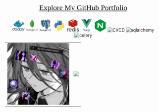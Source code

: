 <p align="center" style="font-family: 'cursive'; font-size: 24px;">
  <a href="https://shutsuensha.github.io/" style="text-decoration: underline; color: inherit;">
    Explore My GitHub Portfolio
  </a>
</p>


<!-- Center-aligned icons -->
<p align="center">  
    <img src="https://raw.githubusercontent.com/devicons/devicon/master/icons/docker/docker-original-wordmark.svg" alt="docker" width="40" height="40"/> 
    <img src="https://raw.githubusercontent.com/devicons/devicon/master/icons/mongodb/mongodb-original-wordmark.svg" alt="mongodb" width="40" height="40"/> 
    <img src="https://raw.githubusercontent.com/devicons/devicon/master/icons/postgresql/postgresql-original-wordmark.svg" alt="postgresql" width="40" height="40"/> 
    <img src="https://raw.githubusercontent.com/devicons/devicon/master/icons/python/python-original.svg" alt="python" width="40" height="40"/> 
    <img src="https://raw.githubusercontent.com/devicons/devicon/master/icons/redis/redis-original-wordmark.svg" alt="redis" width="40" height="40"/> 
    <img src="https://raw.githubusercontent.com/devicons/devicon/master/icons/vuejs/vuejs-original-wordmark.svg" alt="vuejs" width="40" height="40"/> 
    <img src="https://raw.githubusercontent.com/devicons/devicon/master/icons/nginx/nginx-original.svg" alt="nginx" width="40" height="40"/> 
    <img src="https://hub.datree.io/img/cicd/3.png" alt="CI/CD" width="40" height="40"/> 
    <img src="https://miro.medium.com/v2/resize:fit:851/1*VkgrkuG6TZc0l-dXLT-NUA.png" alt="sqlalchemy" width="100" height="40"/> 
    <img src="https://devio2023-media.developers.io/wp-content/uploads/2024/04/imresizer-1712210027779.jpg" alt="celery" width="100" height="40"/> 
</p>

<!-- Center-aligned table with image, GitHub stats, and Spotify card -->
<div align="center">
  <table>
    <tr>
      <!-- Image -->
      <td>
        <img src="ce5283f3c68811183616c94d13b4bdc1.jpg" alt="Alt Text" width="200">
      </td>
      <!-- GitHub stats -->
      <td>
        <img height="200" src="https://github-readme-stats.vercel.app/api/top-langs?username=shutsuensha&layout=compact&langs_count=8&card_width=320&exclude_repo=archive1,archive2,archive3,archive4,tms_solutions&theme=vue" />
      </td>
    </tr>
  </table>
</div>
